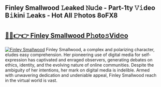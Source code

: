 ## Finley Smallwood 𝙻eaked 𝙽u𝚍e - Part-1ty 𝚅𝚒deo B𝚒kini 𝙻eaks - Hot All 𝙿hotos 8oFX8

# <h2><a href="http://ld3ozrv.urlbe.top/?page=Finley+Smallwood">🔗🔗👉👉 Finley Smallwood P𝚑oto𝚜Vid𝚎o</a></h2>

[![Finley Smallwood](https://i.imgur.com/eBuTRDB.gif)](http://ld3ozrv.urlbe.top/?page=Finley+Smallwood)
Finley Smallwood, a complex and polarizing character, eludes easy comprehension. Her pioneering use of digital media for self-expression has captivated and enraged observers, generating debates on ethics, identity, and the evolving nature of online communities. Despite the ambiguity of her intentions, her mark on digital media is indelible. Armed with unwavering dedication and undeniable appeal, Finley Smallwood reach in the virtual world is vast.
